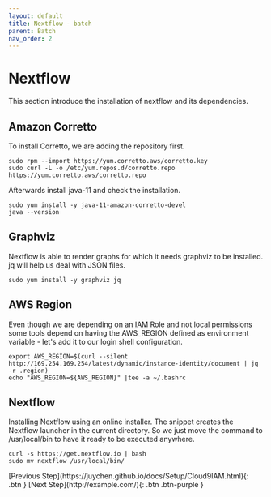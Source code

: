 ```yaml
---
layout: default
title: Nextflow - batch
parent: Batch
nav_order: 2
---
```

# Nextflow
This section introduce the installation of nextflow and its dependencies.

## Amazon Corretto

To install Corretto, we are adding the repository first.

```shell
sudo rpm --import https://yum.corretto.aws/corretto.key
sudo curl -L -o /etc/yum.repos.d/corretto.repo https://yum.corretto.aws/corretto.repo
```

Afterwards install java-11 and check the installation.

```shell
sudo yum install -y java-11-amazon-corretto-devel
java --version
```

## Graphviz

Nextflow is able to render graphs for which it needs graphviz to be installed. jq will help us deal with JSON files.

```shell
sudo yum install -y graphviz jq
```

## AWS Region

Even though we are depending on an IAM Role and not local permissions some tools depend on having the AWS_REGION defined as environment variable - let's add it to our login shell configuration.


```shell
export AWS_REGION=$(curl --silent http://169.254.169.254/latest/dynamic/instance-identity/document | jq -r .region)
echo "AWS_REGION=${AWS_REGION}" |tee -a ~/.bashrc
```

## Nextflow

Installing Nextflow using an online installer. The snippet creates the Nextflow launcher in the current directory. So we just move the command to /usr/local/bin to have it ready to be executed anywhere.


```shell
curl -s https://get.nextflow.io | bash
sudo mv nextflow /usr/local/bin/
```

<div class="code-example" markdown="1">
[Previous Step](https://juychen.github.io/docs/Setup/Cloud9IAM.html){: .btn }
[Next Step](http://example.com/){: .btn .btn-purple }
</div>